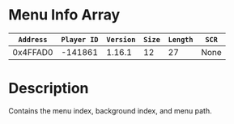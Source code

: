 # Menu Info Array

| `Address` | `Player ID` | `Version` | `Size` | `Length` | `SCR` |
| ---------- | ----------- | --------- | ------ | -------- | ---- |
| 0x4FFAD0 | -141861 | 1.16.1 | 12 | 27 | None |

# Description

Contains the menu index, background index, and menu path.